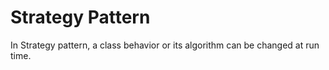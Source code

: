 # Strategy Pattern
In Strategy pattern, a class behavior or its algorithm can be changed at run time.
